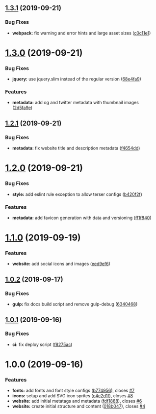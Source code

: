 ## [1.3.1](https://github.com/herokuro/website/compare/v1.3.0...v1.3.1) (2019-09-21)


### Bug Fixes

* **webpack:** fix warning and error hints and large asset sizes ([c0c11e1](https://github.com/herokuro/website/commit/c0c11e1))

# [1.3.0](https://github.com/herokuro/website/compare/v1.2.1...v1.3.0) (2019-09-21)


### Bug Fixes

* **jquery:** use jquery.slim instead of the regular version ([68e4fa9](https://github.com/herokuro/website/commit/68e4fa9))


### Features

* **metadata:** add og and twitter metadata with thumbnail images ([2d5fa9e](https://github.com/herokuro/website/commit/2d5fa9e))

## [1.2.1](https://github.com/herokuro/website/compare/v1.2.0...v1.2.1) (2019-09-21)


### Bug Fixes

* **metadata:** fix website title and description metadata ([f4654dd](https://github.com/herokuro/website/commit/f4654dd))

# [1.2.0](https://github.com/herokuro/website/compare/v1.1.0...v1.2.0) (2019-09-21)


### Bug Fixes

* **style:** add eslint rule exception to allow terser configs ([b420f2f](https://github.com/herokuro/website/commit/b420f2f))


### Features

* **metadata:** add favicon generation with data and versioning ([ff1f840](https://github.com/herokuro/website/commit/ff1f840))

# [1.1.0](https://github.com/herokuro/website/compare/v1.0.2...v1.1.0) (2019-09-19)


### Features

* **website:** add social icons and images ([eed9ef6](https://github.com/herokuro/website/commit/eed9ef6))

## [1.0.2](https://github.com/herokuro/website/compare/v1.0.1...v1.0.2) (2019-09-17)


### Bug Fixes

* **gulp:** fix docs build script and remove gulp-debug ([6340468](https://github.com/herokuro/website/commit/6340468))

## [1.0.1](https://github.com/herokuro/website/compare/v1.0.0...v1.0.1) (2019-09-16)


### Bug Fixes

* **ci:** fix deploy script ([f8275ac](https://github.com/herokuro/website/commit/f8275ac))

# 1.0.0 (2019-09-16)


### Features

* **fonts:** add fonts and font style configs ([b774956](https://github.com/herokuro/website/commit/b774956)), closes [#7](https://github.com/herokuro/website/issues/7)
* **icons:** setup and add SVG icon sprites ([c4c2d1f](https://github.com/herokuro/website/commit/c4c2d1f)), closes [#8](https://github.com/herokuro/website/issues/8)
* **website:** add initial metatags and metadata ([fdf1888](https://github.com/herokuro/website/commit/fdf1888)), closes [#6](https://github.com/herokuro/website/issues/6)
* **website:** create initial structure and content ([018b047](https://github.com/herokuro/website/commit/018b047)), closes [#4](https://github.com/herokuro/website/issues/4)
